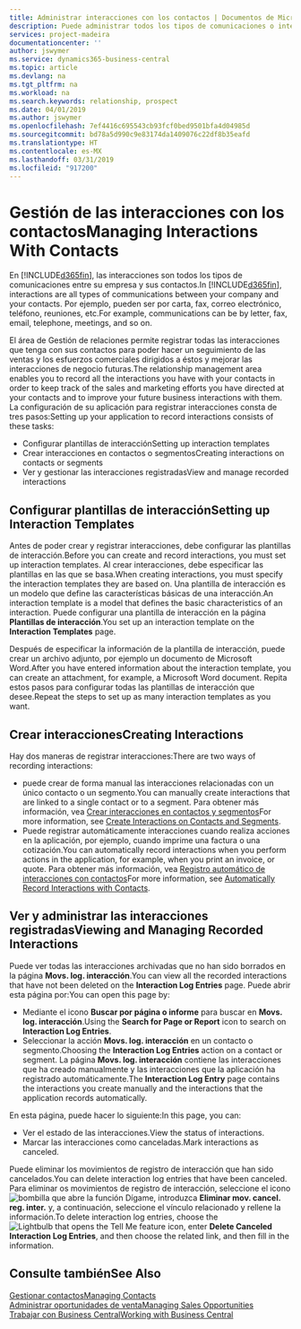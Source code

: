 ```yaml
---
title: Administrar interacciones con los contactos | Documentos de Microsoft
description: Puede administrar todos los tipos de comunicaciones o interacciones entre su empresa y sus contactos; por ejemplo, cartas, llamadas de teléfono, reuniones, etc.
services: project-madeira
documentationcenter: ''
author: jswymer
ms.service: dynamics365-business-central
ms.topic: article
ms.devlang: na
ms.tgt_pltfrm: na
ms.workload: na
ms.search.keywords: relationship, prospect
ms.date: 04/01/2019
ms.author: jswymer
ms.openlocfilehash: 7ef4416c695543cb93fcf0bed9501bfa4d04985d
ms.sourcegitcommit: bd78a5d990c9e83174da1409076c22df8b35eafd
ms.translationtype: HT
ms.contentlocale: es-MX
ms.lasthandoff: 03/31/2019
ms.locfileid: "917200"
---
```

# <a name="managing-interactions-with-contacts"></a><span data-ttu-id="e5439-103">Gestión de las interacciones con los contactos</span><span class="sxs-lookup"><span data-stu-id="e5439-103">Managing Interactions With Contacts</span></span>
<span data-ttu-id="e5439-104">En [!INCLUDE[d365fin](includes/d365fin_md.md)], las interacciones son todos los tipos de comunicaciones entre su empresa y sus contactos.</span><span class="sxs-lookup"><span data-stu-id="e5439-104">In [!INCLUDE[d365fin](includes/d365fin_md.md)], interactions are all types of communications between your company and your contacts.</span></span> <span data-ttu-id="e5439-105">Por ejemplo, pueden ser por carta, fax, correo electrónico, teléfono, reuniones, etc.</span><span class="sxs-lookup"><span data-stu-id="e5439-105">For example, communications can be by letter, fax, email, telephone, meetings, and so on.</span></span>

<span data-ttu-id="e5439-106">El área de Gestión de relaciones permite registrar todas las interacciones que tenga con sus contactos para poder hacer un seguimiento de las ventas y los esfuerzos comerciales dirigidos a éstos y mejorar las interacciones de negocio futuras.</span><span class="sxs-lookup"><span data-stu-id="e5439-106">The relationship management area enables you to record all the interactions you have with your contacts in order to keep track of the sales and marketing efforts you have directed at your contacts and to improve your future business interactions with them.</span></span> <span data-ttu-id="e5439-107">La configuración de su aplicación para registrar interacciones consta de tres pasos:</span><span class="sxs-lookup"><span data-stu-id="e5439-107">Setting up your application to record interactions consists of these tasks:</span></span>

* <span data-ttu-id="e5439-108">Configurar plantillas de interacción</span><span class="sxs-lookup"><span data-stu-id="e5439-108">Setting up interaction templates</span></span>  
* <span data-ttu-id="e5439-109">Crear interacciones en contactos o segmentos</span><span class="sxs-lookup"><span data-stu-id="e5439-109">Creating interactions on contacts or segments</span></span>  
* <span data-ttu-id="e5439-110">Ver y gestionar las interacciones registradas</span><span class="sxs-lookup"><span data-stu-id="e5439-110">View and manage recorded interactions</span></span>  

##  <a name="setting-up-interaction-templates"></a><span data-ttu-id="e5439-111">Configurar plantillas de interacción</span><span class="sxs-lookup"><span data-stu-id="e5439-111">Setting up Interaction Templates</span></span>
<span data-ttu-id="e5439-112">Antes de poder crear y registrar interacciones, debe configurar las plantillas de interacción.</span><span class="sxs-lookup"><span data-stu-id="e5439-112">Before you can create and record interactions, you must set up interaction templates.</span></span> <span data-ttu-id="e5439-113">Al crear interacciones, debe especificar las plantillas en las que se basa.</span><span class="sxs-lookup"><span data-stu-id="e5439-113">When creating interactions, you must specify the interaction templates they are based on.</span></span> <span data-ttu-id="e5439-114">Una plantilla de interacción es un modelo que define las características básicas de una interacción.</span><span class="sxs-lookup"><span data-stu-id="e5439-114">An interaction template is a model that defines the basic characteristics of an interaction.</span></span>
<span data-ttu-id="e5439-115">Puede configurar una plantilla de interacción en la página **Plantillas de interacción**.</span><span class="sxs-lookup"><span data-stu-id="e5439-115">You set up an interaction template on the **Interaction Templates** page.</span></span>

<span data-ttu-id="e5439-116">Después de especificar la información de la plantilla de interacción, puede crear un archivo adjunto, por ejemplo un documento de Microsoft Word.</span><span class="sxs-lookup"><span data-stu-id="e5439-116">After you have entered information about the interaction template, you can create an attachment, for example, a Microsoft Word document.</span></span> <span data-ttu-id="e5439-117">Repita estos pasos para configurar todas las plantillas de interacción que desee.</span><span class="sxs-lookup"><span data-stu-id="e5439-117">Repeat the steps to set up as many interaction templates as you want.</span></span>  

## <a name="creating-interactions"></a><span data-ttu-id="e5439-118">Crear interacciones</span><span class="sxs-lookup"><span data-stu-id="e5439-118">Creating Interactions</span></span>
<span data-ttu-id="e5439-119">Hay dos maneras de registrar interacciones:</span><span class="sxs-lookup"><span data-stu-id="e5439-119">There are two ways of recording interactions:</span></span>

* <span data-ttu-id="e5439-120">puede crear de forma manual las interacciones relacionadas con un único contacto o un segmento.</span><span class="sxs-lookup"><span data-stu-id="e5439-120">You can manually create interactions that are linked to a single contact or to a segment.</span></span> <span data-ttu-id="e5439-121">Para obtener más información, vea [Crear interacciones en contactos y segmentos](marketing-how-create-interactions.md)</span><span class="sxs-lookup"><span data-stu-id="e5439-121">For more information, see [Create Interactions on Contacts and Segments](marketing-how-create-interactions.md).</span></span>  
* <span data-ttu-id="e5439-122">Puede registrar automáticamente interacciones cuando realiza acciones en la aplicación, por ejemplo, cuando imprime una factura o una cotización.</span><span class="sxs-lookup"><span data-stu-id="e5439-122">You can automatically record interactions when you perform actions in the application, for example, when you print an invoice, or quote.</span></span> <span data-ttu-id="e5439-123">Para obtener más información, vea [Registro automático de interacciones con contactos](marketing-auto-record-interactions.md)</span><span class="sxs-lookup"><span data-stu-id="e5439-123">For more information, see [Automatically Record Interactions with Contacts](marketing-auto-record-interactions.md).</span></span>

## <a name="viewing-and-managing-recorded-interactions"></a><span data-ttu-id="e5439-124">Ver y administrar las interacciones registradas</span><span class="sxs-lookup"><span data-stu-id="e5439-124">Viewing and Managing Recorded Interactions</span></span>
<span data-ttu-id="e5439-125">Puede ver todas las interacciones archivadas que no han sido borrados en la página **Movs. log. interacción**.</span><span class="sxs-lookup"><span data-stu-id="e5439-125">You can view all the recorded interactions that have not been deleted on the **Interaction Log Entries** page.</span></span> <span data-ttu-id="e5439-126">Puede abrir esta página por:</span><span class="sxs-lookup"><span data-stu-id="e5439-126">You can open this page by:</span></span>

* <span data-ttu-id="e5439-127">Mediante el icono **Buscar por página o informe** para buscar en **Movs. log. interacción**.</span><span class="sxs-lookup"><span data-stu-id="e5439-127">Using the **Search for Page or Report** icon to search on **Interaction Log Entries**.</span></span>
* <span data-ttu-id="e5439-128">Seleccionar la acción **Movs. log. interacción** en un contacto o segmento.</span><span class="sxs-lookup"><span data-stu-id="e5439-128">Choosing the **Interaction Log Entries** action on a contact or segment.</span></span>
  <span data-ttu-id="e5439-129">La página **Movs. log. interacción** contiene las interacciones que ha creado manualmente y las interacciones que la aplicación ha registrado automáticamente.</span><span class="sxs-lookup"><span data-stu-id="e5439-129">The **Interaction Log Entry** page contains the interactions you create manually and the interactions that the application records automatically.</span></span>

<span data-ttu-id="e5439-130">En esta página, puede hacer lo siguiente:</span><span class="sxs-lookup"><span data-stu-id="e5439-130">In this page, you can:</span></span>

* <span data-ttu-id="e5439-131">Ver el estado de las interacciones.</span><span class="sxs-lookup"><span data-stu-id="e5439-131">View the status of interactions.</span></span>
* <span data-ttu-id="e5439-132">Marcar las interacciones como canceladas.</span><span class="sxs-lookup"><span data-stu-id="e5439-132">Mark interactions as canceled.</span></span>

<span data-ttu-id="e5439-133">Puede eliminar los movimientos de registro de interacción que han sido cancelados.</span><span class="sxs-lookup"><span data-stu-id="e5439-133">You can delete interaction log entries that have been canceled.</span></span> <span data-ttu-id="e5439-134">Para eliminar os movimientos de registro de interacción, seleccione el icono ![bombilla que abre la función Dígame](media/ui-search/search_small.png "Dígame que desea hacer"), introduzca **Eliminar mov. cancel. reg. inter.** y, a continuación, seleccione el vínculo relacionado y rellene la información.</span><span class="sxs-lookup"><span data-stu-id="e5439-134">To delete interaction log entries, choose the ![Lightbulb that opens the Tell Me feature](media/ui-search/search_small.png "Tell me what you want to do") icon, enter **Delete Canceled Interaction Log Entries**, and then choose the related link, and then fill in the information.</span></span>

## <a name="see-also"></a><span data-ttu-id="e5439-135">Consulte también</span><span class="sxs-lookup"><span data-stu-id="e5439-135">See Also</span></span>
[<span data-ttu-id="e5439-136">Gestionar contactos</span><span class="sxs-lookup"><span data-stu-id="e5439-136">Managing Contacts</span></span>](marketing-contacts.md)  
[<span data-ttu-id="e5439-137">Administrar oportunidades de venta</span><span class="sxs-lookup"><span data-stu-id="e5439-137">Managing Sales Opportunities</span></span>](marketing-manage-sales-opportunities.md)  
[<span data-ttu-id="e5439-138">Trabajar con Business Central</span><span class="sxs-lookup"><span data-stu-id="e5439-138">Working with Business Central</span></span>](ui-work-product.md)  
